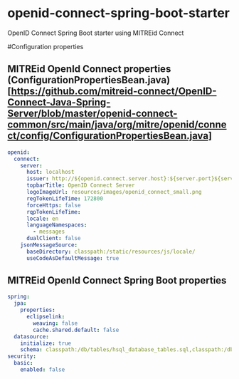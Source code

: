 # openid-connect-spring-boot-starter
OpenID Connect Spring Boot starter using MITREid Connect 


#Configuration properties

## MITREid OpenId Connect properties (ConfigurationPropertiesBean.java)[https://github.com/mitreid-connect/OpenID-Connect-Java-Spring-Server/blob/master/openid-connect-common/src/main/java/org/mitre/openid/connect/config/ConfigurationPropertiesBean.java]
```YAML
openid:
  connect:
    server:
      host: localhost
      issuer: http://${openid.connect.server.host}:${server.port}${server.contextPath}
      topbarTitle: OpenID Connect Server
      logoImageUrl: resources/images/openid_connect_small.png
      regTokenLifeTime: 172800
      forceHttps: false
      rqpTokenLifeTime: 
      locale: en
      languageNamespaces: 
        - messages
      dualClient: false
    jsonMessageSource:
      baseDirectory: classpath:/static/resources/js/locale/
      useCodeAsDefaultMessage: true
```

## MITREid OpenId Connect Spring Boot properties 
```YAML
spring:
  jpa:
    properties:
      eclipselink:
        weaving: false
        cache.shared.default: false
  datasource:
    initialize: true
    schema: classpath:/db/tables/hsql_database_tables.sql,classpath:/db/tables/security-schema.sql
security:
  basic:
    enabled: false
```